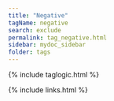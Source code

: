 ```yaml
---
title: "Negative"
tagName: negative
search: exclude
permalink: tag_negative.html
sidebar: mydoc_sidebar
folder: tags
---
```

{% include taglogic.html %}

{% include links.html %}
